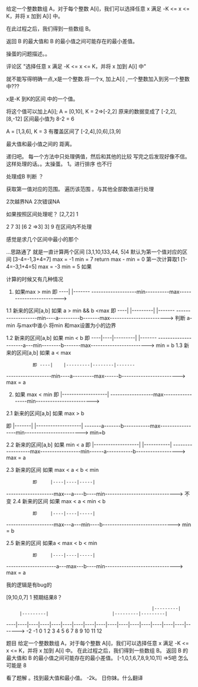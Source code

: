 
给定一个整数数组 A，对于每个整数 A[i]，我们可以选择任意 x 满足 -K <= x <= K，并将 x 加到 A[i] 中。

在此过程之后，我们得到一些数组 B。

返回 B 的最大值和 B 的最小值之间可能存在的最小差值。


操蛋的问题描述。。

评论区
"选择任意 x 满足 -K <= x <= K，并将 x 加到 A[i] 中"

就不能写得明确一点,x是一个整数.将一个x, 加上A[i] ,一个整数加入到另一个整数中???

x是-K 到K的区间 中的一个值。

将这个值可以加上A[i];
A = [0,10], K = 2=>[-2,2]
原来的数据变成了
[-2,2],[8,-12] 区间最小值为 8-2 = 6


A = [1,3,6], K = 3
有覆盖区间了
[-2,4],[0,6],[3,9]


最大值和最小值之间的 距离。

递归吧。
每一个方法中只处理俩值，然后和其他的比较 写完之后发现好像不信。这样处理的话。。太操蛋。
1。进行排序 也不行

处理成B 判断 ？


获取第一值对应的范围。 遍历该范围 。与其他全部数值进行处理


2次越界NA
2次错误NA

如果按照区间处理呢？
[2,7,2] 1

2 7
3] [6
2 =>3]
3]
9 在区间内不处理

感觉是求几个区间中最小的那个

...思路通了 就是一直计算两个区间 [3,1,10,133,44, 5]4
默认为第一个值对应的区间 [3-4=-1,3+4=7] max = -1 min = 7  return max - min = 0
第一次计算取1 [1-4=-3,1+4=5] max = -3 min = 5 如果

计算的时候又有几种情况
1. 如果max > min
              即 ----|            |-------
-------------------min----------max------------------------>

1.1 新来的区间[a,b] 如果
a > min && b <max
              即 ----|    |---------|        |-------
-------------------min----a---------b-------max------------------------>
判断 a-min 与max中谁小 将min 和max设置为小的边界

1.2 新来的区间[a,b] 如果 min < b
              即 ----|----|---------|        |-------
---------------------a---min--------b-------max------------------------>
min = b
1.3 新来的区间[a,b] 如果 a < max

              即 ----|    |---------|--------|-------
-------------------min----a---------max------b------------------------>
max = a


2. 如果 max < min
即                 |-------------------|
------------------max-----------------min------------------------>

2.1 新来的区间[a,b] 如果 max > b

即     |-------|            |-------------------|
-------a-------b-----------max-----------------min------------------------>
min=b

2.2 新来的区间[a,b] 如果 min < a
即                 |-------------------|       |-----------|
------------------max-----------------min------a-----------b------------------>
max = a

2.3 新来的区间 如果 max < a < b < min

              即     |----|----|-----|
--------------------max---a----b----min------------------------------>
不变
2.4 新来的区间 如果 max < a < min < b

              即     |----|----|-----|
--------------------max---a---min----b------------------------------>
min = b

2.5 新来的区间 如果a < max <  b < min

              即     |----|----|-----|
---------------------a---max---b----min------------------------------>
max = a

我的逻辑是有bug的

[9,10,0,7]
1
预期结果8？

                                                           |---------|
         |---------|                        |---------|---------|
----|----|----|----|----|----|----|----|----|----|----|----|----|----|----|----|------->
   -2   -1    0    1    2    3    4    5    6    7    8    9    10   11   12

题目
给定一个整数数组 A，对于每个整数 A[i]，我们可以选择任意 x 满足 -K <= x <= K，并将 x 加到 A[i] 中。
在此过程之后，我们得到一些数组 B。
返回 B 的最大值和 B 的最小值之间可能存在的最小差值。
[-1,0,1,6,7,8,9,10,11] =>5吧 怎么可能是 8


看了题解 。找到最大值和最小值。 -2k。 日你妹。什么翻译
